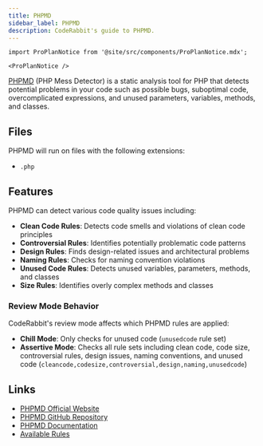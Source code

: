 ```yaml
---
title: PHPMD
sidebar_label: PHPMD
description: CodeRabbit's guide to PHPMD.
---
```


```mdx-code-block
import ProPlanNotice from '@site/src/components/ProPlanNotice.mdx';

<ProPlanNotice />
```

[PHPMD](https://phpmd.org/) (PHP Mess Detector) is a static analysis tool for PHP that detects potential problems in your code such as possible bugs, suboptimal code, overcomplicated expressions, and unused parameters, variables, methods, and classes.

## Files

PHPMD will run on files with the following extensions:

- `.php`

## Features

PHPMD can detect various code quality issues including:

- **Clean Code Rules**: Detects code smells and violations of clean code principles
- **Controversial Rules**: Identifies potentially problematic code patterns
- **Design Rules**: Finds design-related issues and architectural problems
- **Naming Rules**: Checks for naming convention violations
- **Unused Code Rules**: Detects unused variables, parameters, methods, and classes
- **Size Rules**: Identifies overly complex methods and classes

### Review Mode Behavior

CodeRabbit's review mode affects which PHPMD rules are applied:

- **Chill Mode**: Only checks for unused code (`unusedcode` rule set)
- **Assertive Mode**: Checks all rule sets including clean code, code size, controversial rules, design issues, naming conventions, and unused code (`cleancode,codesize,controversial,design,naming,unusedcode`)

## Links

- [PHPMD Official Website](https://phpmd.org/)
- [PHPMD GitHub Repository](https://github.com/phpmd/phpmd)
- [PHPMD Documentation](https://phpmd.org/documentation/index.html)
- [Available Rules](https://phpmd.org/rules/index.html)
